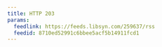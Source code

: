```yaml
---
title: HTTP 203
params:
  feedlink: https://feeds.libsyn.com/259637/rss
  feedid: 8710ed52991c6bbee5acf5b14911fcd1
---
```


